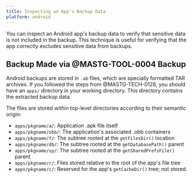 ```yaml
---
title: Inspecting an App's Backup Data
platform: android
---
```


You can inspect an Android app's backup data to verify that sensitive data is not included in the backup. This technique is useful for verifying that the app correctly excludes sensitive data from backups.

## Backup Made via @MASTG-TOOL-0004 Backup

Android backups are stored in `.ab` files, which are specially formatted TAR archives. If you followed the steps from @MASTG-TECH-0128, you should have an `apps/` directory in your working directory. This directory contains the extracted backup data.

The files are stored within top-level directories according to their semantic origin:

- `apps/pkgname/a/`: Application .apk file itself
- `apps/pkgname/obb/`: The application's associated .obb containers
- `apps/pkgname/f/`: The subtree rooted at the `getFilesDir()` location
- `apps/pkgname/db/`: The subtree rooted at the `getDatabasePath()` parent
- `apps/pkgname/sp/`: The subtree rooted at the `getSharedPrefsFile()` parent
- `apps/pkgname/r/`: Files stored relative to the root of the app's file tree
- `apps/pkgname/c/`: Reserved for the app's `getCacheDir()` tree; not stored.
